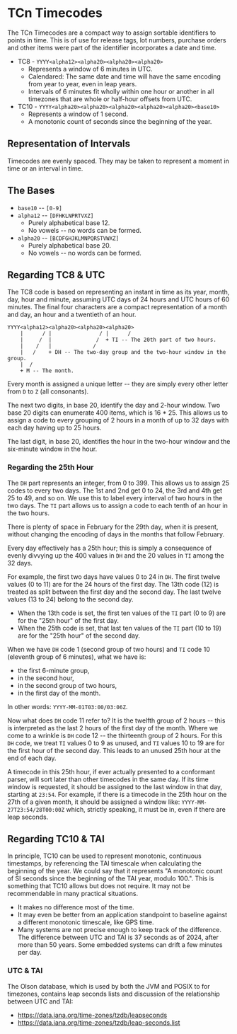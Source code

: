 # TCn Timecodes

The TCn Timecodes are a compact way to assign sortable identifiers to points in
time. This is of use for release tags, lot numbers, purchase orders and
other items were part of the identifier incorporates a date and time.

- TC8 - `YYYY<alpha12><alpha20><alpha20><alpha20>`
  - Represents a window of 6 minutes in UTC.
  - Calendared: The same date and time will have the same
    encoding from year to year, even in leap years.
  - Intervals of 6 minutes fit wholly within one hour or another in all
    timezones that are whole or half-hour offsets from UTC.
- TC10 - `YYYY<alpha20><alpha20><alpha20><alpha20><alpha20><base10>`
  - Represents a window of 1 second.
  - A monotonic count of seconds since the beginning of the year.

## Representation of Intervals

Timecodes are evenly spaced. They may be taken to represent a moment in time
or an interval in time.

## The Bases

- `base10` -- `[0-9]`
- `alpha12` -- `[DFHKLNPRTVXZ]`
  - Purely alphabetical base 12.
  - No vowels -- no words can be formed.
- `alpha20` -- `[BCDFGHJKLMNPQRSTVWXZ]`
  - Purely alphabetical base 20.
  - No vowels -- no words can be formed.

## Regarding TC8 & UTC

The TC8 code is based on representing an instant in time as its year, month,
day, hour and minute, assuming UTC days of 24 hours and UTC hours of 60
minutes. The final four characters are a compact representation of a month and
day, an hour and a twentieth of an hour.

```
YYYY<alpha12><alpha20><alpha20><alpha20>
    |      / |               / |      /
    |     /  |              /  + TI -- The 20th part of two hours.
    |    /   |             /
    |   /    + DH -- The two-day group and the two-hour window in the group.
    |  /
    + M -- The month.
```

Every month is assigned a unique letter -- they are simply every other letter
from `D` to `Z` (all consonants).

The next two digits, in base 20, identify the day and 2-hour window. Two
base 20 digits can enumerate 400 items, which is 16 * 25. This allows us to
assign a code to every grouping of 2 hours in a month of up to 32 days with
each day having up to 25 hours.

The last digit, in base 20, identifies the hour in the two-hour window and
the six-minute window in the hour.

### Regarding the 25th Hour

The `DH` part represents an integer, from 0 to 399. This allows us to
assign 25 codes to every two days. The 1st and 2nd get 0 to 24, the 3rd and 4th
get 25 to 49, and so on. We use this to label every interval of two hours in
the two days. The `TI` part allows us to assign a code to each tenth of an
hour in the two hours.

There is plenty of space in February for the 29th day, when it is present,
without changing the encoding of days in the months that follow February.

Every day effectively has a 25th hour; this is simply a consequence of evenly
divvying up the 400 values in `DH` and the 20 values in `TI` among the
32 days.

For example, the first two days have values 0 to 24 in `DH`. The first twelve
values (0 to 11) are for the 24 hours of the first day. The 13th code (12)
is treated as split between the first day and the second day. The last twelve
values (13 to 24) belong to the second day.

- When the 13th code is set, the first ten values of the `TI` part (0 to 9)
  are for the "25th hour" of the first day.
- When the 25th code is set, that last ten values of the `TI` part (10 to 19)
  are for the "25th hour" of the second day.

When we have `DH` code 1 (second group of two hours) and `TI` code 10
(eleventh group of 6 minutes), what we have is:

- the first 6-minute group,
- in the second hour,
- in the second group of two hours,
- in the first day of the month.

In other words: `YYYY-MM-01T03:00/03:06Z`.

Now what does `DH` code 11 refer to? It is the twelfth group of 2 hours -- this
is interpreted as the last 2 hours of the first day of the month. Where we come
to a wrinkle is `DH` code 12 -- the thirteenth group of 2 hours. For this `DH`
code, we treat `TI` values 0 to 9 as unused, and `TI` values 10 to 19 are
for the first hour of the second day. This leads to an unused 25th hour at the
end of each day.

A timecode in this 25th hour, if ever actually presented to a conformant
parser, will sort later than other timecodes in the same day. If its time
window is requested, it should be assigned to the last window in that day,
starting at `23:54`. For example, if there is a timecode in the 25th hour
on the 27th of a given month, it should be assigned a window like:
`YYYY-MM-27T23:54/28T00:00Z` which, strictly speaking, it must be in, even if
there are leap seconds.

## Regarding TC10 & TAI

In principle, TC10 can be used to represent monotonic, continuous timestamps,
by referencing the TAI timescale when calculating the beginning of the year. We
could say that it represents "A monotonic count of SI seconds since the
beginning of the TAI year, modulo 100.". This is something that TC10 allows but
does not require. It may not be recommendable in many practical
situations.

- It makes no difference most of the time.
- It may even be better from an application standpoint to baseline against
  a different monotonic timescale, like GPS time.
- Many systems are not precise enough to keep track of the difference. The
  difference between UTC and TAI is 37 seconds as of 2024, after more
  than 50 years. Some embedded systems can drift a few minutes per day.

### UTC & TAI

The Olson database, which is used by both the JVM and POSIX to for
timezones, contains leap seconds lists and discussion of the relationship
between UTC and TAI:

- https://data.iana.org/time-zones/tzdb/leapseconds
- https://data.iana.org/time-zones/tzdb/leap-seconds.list
